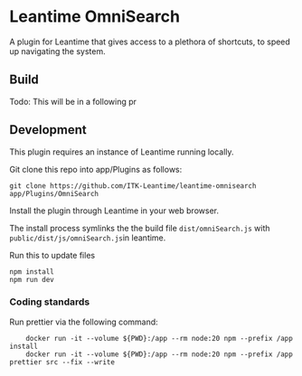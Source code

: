 # Leantime OmniSearch

A plugin for Leantime that gives access to a plethora of shortcuts, to speed up 
navigating the system.

## Build
Todo: This will be in a following pr

## Development

This plugin requires an instance of Leantime running locally.



Git clone this repo into app/Plugins as follows:

```shell
git clone https://github.com/ITK-Leantime/leantime-omnisearch app/Plugins/OmniSearch  
```

Install the plugin through Leantime in your web browser.

The install process symlinks the the build file 
`
dist/omniSearch.js
` with `public/dist/js/omniSearch.js`in leantime.

Run this to update files

```
npm install
npm run dev
```

### Coding standards

Run prettier via the following command:

```shell
    docker run -it --volume ${PWD}:/app --rm node:20 npm --prefix /app install
    docker run -it --volume ${PWD}:/app --rm node:20 npm --prefix /app prettier src --fix --write
```
